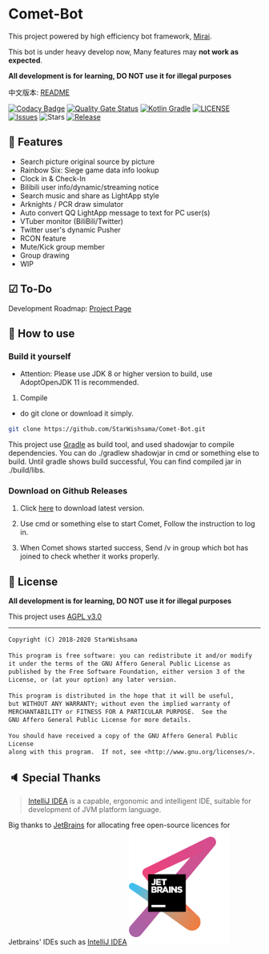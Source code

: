 # Comet-Bot

This project powered by high efficiency bot framework, [Mirai](https://github.com/mamoe/mirai).

This bot is under heavy develop now, Many features may **not work as expected**.

**All development is for learning, DO NOT use it for illegal purposes**

中文版本: [README](https://github.com/StarWishsama/Comet-Bot/blob/mirai/README_zhCN.md)

[![Codacy Badge](https://app.codacy.com/project/badge/Grade/b26348aabf51452195dbc14846accd86)](https://www.codacy.com/manual/StarWishsama/Comet-Bot?utm_source=github.com&amp;utm_medium=referral&amp;utm_content=StarWishsama/Comet-Bot&amp;utm_campaign=Badge_Grade)
[![Quality Gate Status](https://sonarcloud.io/api/project_badges/measure?project=StarWishsama_Nameless-Bot&metric=alert_status)](https://sonarcloud.io/dashboard?id=StarWishsama_Nameless-Bot)
[![Kotlin Gradle](https://github.com/StarWishsama/Comet-Bot/workflows/Kotlin%20Gradle/badge.svg)](https://github.com/StarWishsama/Comet-Bot/actions/)
[![LICENSE](https://img.shields.io/github/license/StarWishsama/Comet-Bot.svg?style=popout)](https://github.com/StarWishsama/Comet-Bot/blob/master/LICENSE)
[![Issues](https://img.shields.io/github/issues/StarWishsama/Comet-Bot.svg?style=popout)](https://github.com/StarWishsama/Comet-Bot/issues)
![Stars](https://img.shields.io/github/stars/starwishsama/Comet-Bot)
[![Release](https://img.shields.io/github/v/release/StarWishSama/Comet-Bot?include_prereleases)](https://github.com/StarWishsama/Comet-Bot/releases)

## 🎉 Features
* Search picture original source by picture
* Rainbow Six: Siege game data info lookup
* Clock in & Check-In
* Bilibili user info/dynamic/streaming notice
* Search music and share as LightApp style
* Arknights / PCR draw simulator
* Auto convert QQ LightApp message to text for PC user(s)
* VTuber monitor (BiliBili/Twitter)
* Twitter user's dynamic Pusher
* RCON feature
* Mute/Kick group member
* Group drawing
* WIP

## ☑ To-Do 
Development Roadmap: [Project Page](https://github.com/StarWishsama/Comet-Bot/projects/2)

## 💽 How to use

### Build it yourself

- Attention: Please use JDK 8 or higher version to build, use AdoptOpenJDK 11 is recommended.

1. Compile
 * do git clone or download it simply.

 ```bash
 git clone https://github.com/StarWishsama/Comet-Bot.git
 ```

 This project use [Gradle](https://gradle.org/) as build tool, and used shadowjar to compile dependencies.
 You can do ./gradlew shadowjar in cmd or something else to build.
 Until gradle shows build successful, You can find compiled jar in ./build/libs.

### Download on Github Releases
1. Click [here](https://github.com/StarWishsama/Comet-Bot/releases) to download latest version.


2. Use cmd or something else to start Comet, Follow the instruction to log in.
3. When Comet shows started success, Send /v in group which bot has joined to check whether it works properly.

## 📜 License 
**All development is for learning, DO NOT use it for illegal purposes**

This project uses [AGPL v3.0](https://github.com/StarWishsama/Comet-Bot/blob/master/LICENSE)

------

    Copyright (C) 2018-2020 StarWishsama
    
    This program is free software: you can redistribute it and/or modify
    it under the terms of the GNU Affero General Public License as
    published by the Free Software Foundation, either version 3 of the
    License, or (at your option) any later version.
    
    This program is distributed in the hope that it will be useful,
    but WITHOUT ANY WARRANTY; without even the implied warranty of
    MERCHANTABILITY or FITNESS FOR A PARTICULAR PURPOSE.  See the
    GNU Affero General Public License for more details.
    
    You should have received a copy of the GNU Affero General Public License
    along with this program.  If not, see <http://www.gnu.org/licenses/>.
    
## 🔈 Special Thanks
> [IntelliJ IDEA](https://zh.wikipedia.org/zh-hans/IntelliJ_IDEA) is a capable, ergonomic and intelligent IDE, suitable for development of JVM platform language.

Big thanks to [JetBrains](https://www.jetbrains.com/?from=comet-bot) for allocating free open-source licences for Jetbrains' IDEs such as [IntelliJ IDEA](https://www.jetbrains.com/idea/?from=comet-bot) 
[<img src=".github/jetbrains.png" width="200"/>](https://www.jetbrains.com/?from=comet-bot)
